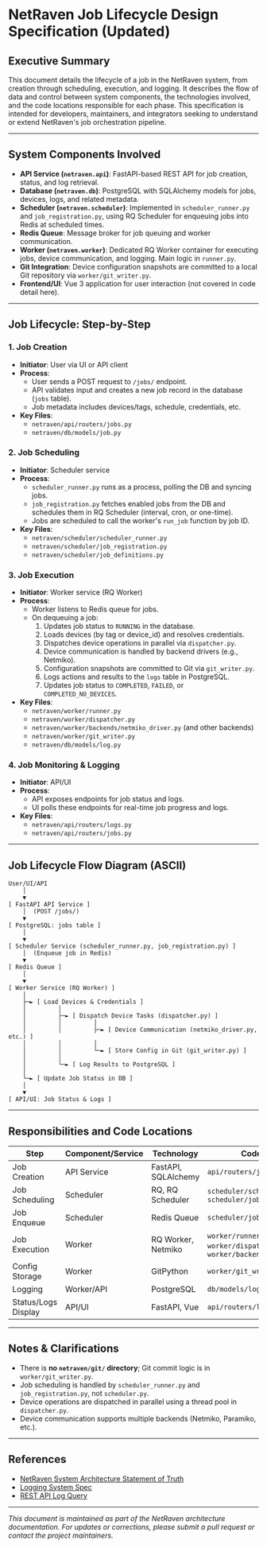 # NetRaven Job Lifecycle Design Specification (Updated)

## Executive Summary

This document details the lifecycle of a job in the NetRaven system, from creation through scheduling, execution, and logging. It describes the flow of data and control between system components, the technologies involved, and the code locations responsible for each phase. This specification is intended for developers, maintainers, and integrators seeking to understand or extend NetRaven's job orchestration pipeline.

---

## System Components Involved

- **API Service (`netraven.api`)**: FastAPI-based REST API for job creation, status, and log retrieval.
- **Database (`netraven.db`)**: PostgreSQL with SQLAlchemy models for jobs, devices, logs, and related metadata.
- **Scheduler (`netraven.scheduler`)**: Implemented in `scheduler_runner.py` and `job_registration.py`, using RQ Scheduler for enqueuing jobs into Redis at scheduled times.
- **Redis Queue**: Message broker for job queuing and worker communication.
- **Worker (`netraven.worker`)**: Dedicated RQ Worker container for executing jobs, device communication, and logging. Main logic in `runner.py`.
- **Git Integration**: Device configuration snapshots are committed to a local Git repository via `worker/git_writer.py`.
- **Frontend/UI**: Vue 3 application for user interaction (not covered in code detail here).

---

## Job Lifecycle: Step-by-Step

### 1. Job Creation
- **Initiator**: User via UI or API client
- **Process**:
  - User sends a POST request to `/jobs/` endpoint.
  - API validates input and creates a new job record in the database (`jobs` table).
  - Job metadata includes devices/tags, schedule, credentials, etc.
- **Key Files**:
  - `netraven/api/routers/jobs.py`
  - `netraven/db/models/job.py`

### 2. Job Scheduling
- **Initiator**: Scheduler service
- **Process**:
  - `scheduler_runner.py` runs as a process, polling the DB and syncing jobs.
  - `job_registration.py` fetches enabled jobs from the DB and schedules them in RQ Scheduler (interval, cron, or one-time).
  - Jobs are scheduled to call the worker's `run_job` function by job ID.
- **Key Files**:
  - `netraven/scheduler/scheduler_runner.py`
  - `netraven/scheduler/job_registration.py`
  - `netraven/scheduler/job_definitions.py`

### 3. Job Execution
- **Initiator**: Worker service (RQ Worker)
- **Process**:
  - Worker listens to Redis queue for jobs.
  - On dequeuing a job:
    1. Updates job status to `RUNNING` in the database.
    2. Loads devices (by tag or device_id) and resolves credentials.
    3. Dispatches device operations in parallel via `dispatcher.py`.
    4. Device communication is handled by backend drivers (e.g., Netmiko).
    5. Configuration snapshots are committed to Git via `git_writer.py`.
    6. Logs actions and results to the `logs` table in PostgreSQL.
    7. Updates job status to `COMPLETED`, `FAILED`, or `COMPLETED_NO_DEVICES`.
- **Key Files**:
  - `netraven/worker/runner.py`
  - `netraven/worker/dispatcher.py`
  - `netraven/worker/backends/netmiko_driver.py` (and other backends)
  - `netraven/worker/git_writer.py`
  - `netraven/db/models/log.py`

### 4. Job Monitoring & Logging
- **Initiator**: API/UI
- **Process**:
  - API exposes endpoints for job status and logs.
  - UI polls these endpoints for real-time job progress and logs.
- **Key Files**:
  - `netraven/api/routers/logs.py`
  - `netraven/api/routers/jobs.py`

---

## Job Lifecycle Flow Diagram (ASCII)

```
User/UI/API
    │
    ▼
[ FastAPI API Service ]
    │  (POST /jobs/)
    ▼
[ PostgreSQL: jobs table ]
    │
    ▼
[ Scheduler Service (scheduler_runner.py, job_registration.py) ]
    │  (Enqueue job in Redis)
    ▼
[ Redis Queue ]
    │
    ▼
[ Worker Service (RQ Worker) ]
    │
    ├─► [ Load Devices & Credentials ]
    │         │
    │         ├─► [ Dispatch Device Tasks (dispatcher.py) ]
    │         │         │
    │         │         ├─► [ Device Communication (netmiko_driver.py, etc.) ]
    │         │         │
    │         │         └─► [ Store Config in Git (git_writer.py) ]
    │         │
    │         └─► [ Log Results to PostgreSQL ]
    │
    └─► [ Update Job Status in DB ]
    │
    ▼
[ API/UI: Job Status & Logs ]
```

---

## Responsibilities and Code Locations

| Step                | Component/Service         | Technology         | Code Location(s)                                         |
|---------------------|--------------------------|--------------------|----------------------------------------------------------|
| Job Creation        | API Service              | FastAPI, SQLAlchemy| `api/routers/jobs.py`                                    |
| Job Scheduling      | Scheduler                | RQ, RQ Scheduler   | `scheduler/scheduler_runner.py`, `scheduler/job_registration.py` |
| Job Enqueue         | Scheduler                | Redis Queue        | `scheduler/job_registration.py`                          |
| Job Execution       | Worker                   | RQ Worker, Netmiko | `worker/runner.py`, `worker/dispatcher.py`, `worker/backends/netmiko_driver.py` |
| Config Storage      | Worker                   | GitPython          | `worker/git_writer.py`                                   |
| Logging             | Worker/API               | PostgreSQL         | `db/models/log.py`                                       |
| Status/Logs Display | API/UI                   | FastAPI, Vue       | `api/routers/logs.py`                                    |

---

## Notes & Clarifications
- There is **no `netraven/git/` directory**; Git commit logic is in `worker/git_writer.py`.
- Job scheduling is handled by `scheduler_runner.py` and `job_registration.py`, not `scheduler.py`.
- Device operations are dispatched in parallel using a thread pool in `dispatcher.py`.
- Device communication supports multiple backends (Netmiko, Paramiko, etc.).

---

## References
- [NetRaven System Architecture Statement of Truth](architecture_sot.md)
- [Logging System Spec](logging_system_spec.md)
- [REST API Log Query](rest_api_log_query.md)

---

*This document is maintained as part of the NetRaven architecture documentation. For updates or corrections, please submit a pull request or contact the project maintainers.* 